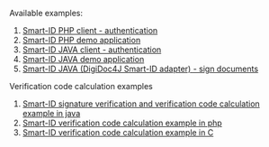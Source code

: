 Available examples:
1. [Smart-ID PHP client - authentication](https://github.com/SK-EID/smart-id-php-client)
2. [Smart-ID PHP demo application](https://github.com/SK-EID/smart-id-php-demo)
3. [Smart-ID JAVA client - authentication](https://github.com/SK-EID/smart-id-java-client)
4. [Smart-ID JAVA demo application](https://github.com/SK-EID/smart-id-java-demo)
5. [Smart-ID JAVA (DigiDoc4J Smart-ID adapter) - sign documents](https://github.com/SK-EID/digidoc4j-smart-id-adapter)

Verification code calculation examples
1. [Smart-ID signature verification and verification code calculation example in java](https://github.com/SK-EID/smart-id-documentation/blob/master/files/verify.java)
2. [Smart-ID verification code calculation example in php](https://github.com/SK-EID/smart-id-documentation/blob/master/files/control_code.php)
3. [Smart-ID verification code calculation example in C](https://github.com/SK-EID/smart-id-documentation/blob/master/files/main.c)